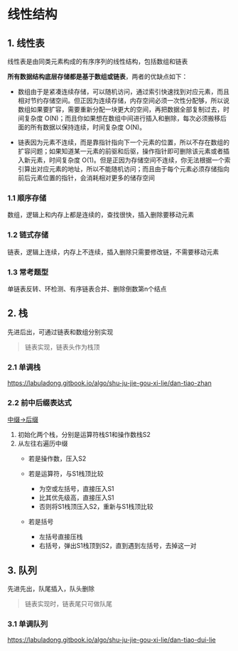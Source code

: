 # 线性结构

## 1. 线性表

线性表是由同类元素构成的有序序列的线性结构，包括数组和链表

**所有数据结构底层存储都是基于数组或链表**，两者的优缺点如下：
- 数组由于是紧凑连续存储，可以随机访问，通过索引快速找到对应元素，而且相对节约存储空间。但正因为连续存储，内存空间必须一次性分配够，所以说数组如果要扩容，需要重新分配一块更大的空间，再把数据全部复制过去，时间复杂度 O(N)；而且你如果想在数组中间进行插入和删除，每次必须搬移后面的所有数据以保持连续，时间复杂度 O(N)。
  
- 链表因为元素不连续，而是靠指针指向下一个元素的位置，所以不存在数组的扩容问题；如果知道某一元素的前驱和后驱，操作指针即可删除该元素或者插入新元素，时间复杂度 O(1)。但是正因为存储空间不连续，你无法根据一个索引算出对应元素的地址，所以不能随机访问；而且由于每个元素必须存储指向前后元素位置的指针，会消耗相对更多的储存空间

### 1.1 顺序存储
数组，逻辑上和内存上都是连续的，查找很快，插入删除要移动元素

### 1.2 链式存储
链表，逻辑上连续，内存上不连续，插入删除只需要修改链，不需要移动元素

### 1.3 常考题型
单链表反转、环检测、有序链表合并、删除倒数第n个结点

## 2. 栈

先进后出，可通过链表和数组分别实现
> 链表实现，链表头作为栈顶

### 2.1 单调栈
https://labuladong.gitbook.io/algo/shu-ju-jie-gou-xi-lie/dan-tiao-zhan
### 2.2 前中后缀表达式

[中缀->后缀](https://zhuanlan.zhihu.com/p/37467928)
1. 初始化两个栈，分别是运算符栈S1和操作数栈S2
2. 从左往右遍历中缀
   - 若是操作数，压入S2
   - 若是运算符，与S1栈顶比较
     - 为空或左括号，直接压入S1
     - 比其优先级高，直接压入S1
     - 否则将S1栈顶压入S2，重新与S1栈顶比较

   - 若是括号
     - 左括号直接压栈
     - 右括号，弹出S1栈顶到S2，直到遇到左括号，去掉这一对


## 3. 队列

先进先出，队尾插入，队头删除
> 链表实现时，链表尾只可做队尾

### 3.1 单调队列

https://labuladong.gitbook.io/algo/shu-ju-jie-gou-xi-lie/dan-tiao-dui-lie

